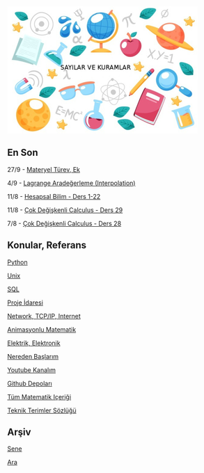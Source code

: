 
![](sk.jpg)

## En Son

27/9 - [Materyel Türev, Ek](https://burakbayramli.github.io/dersblog/phy/phy_030_fluid1/sivilar__1.html)

4/9 - [Lagrange Aradeğerleme (Interpolation)](https://burakbayramli.github.io/dersblog/compscieng/compscieng_app20cfit1/egri_uydurma_aradegerleme__interpolation___1.html#lagrange)

11/8 - [Hesapsal Bilim - Ders 1-22](https://burakbayramli.github.io/dersblog/compscieng/compscieng_1_22/ders_1.22.html)

11/8 - [Çok Değişkenli Calculus - Ders 29](https://burakbayramli.github.io/dersblog/calc_multi/calc_multi_29/ders_29.html)

7/8 - [Çok Değişkenli Calculus - Ders 28](https://burakbayramli.github.io/dersblog/calc_multi/calc_multi_28/ders_28.html)

## Konular, Referans

[Python](2016/01/python-dil-ogrenimi.md)

[Unix](2020/07/unix.md)

[SQL](2012/03/sql.md)

[Proje İdaresi](2020/07/proje-idaresi.md)

[Network, TCP/IP, Internet](2000/10/network.md)

[Animasyonlu Matematik](https://www.youtube.com/channel/UCx64ou5qw0Q9LLkwE8xSNEg)

[Elektrik, Elektronik](2020/08/elektronik.md)

[Nereden Başlarım](2019/01/nereden.md)

[Youtube Kanalım](https://www.youtube.com/channel/UCMAUsgUq5ODy8kMnJlUBUdQ)

[Github Depoları](https://github.com/burakbayramli)

[Tüm Matematik Içeriği](https://burakbayramli.github.io/dersblog/)

[Teknik Terimler Sözlüğü](https://burakbayramli.github.io/dersblog/algs/dict/teknik_terimler_sozlugu.html)

## Arşiv

[Sene](year.md)

[Ara](ara.html)

